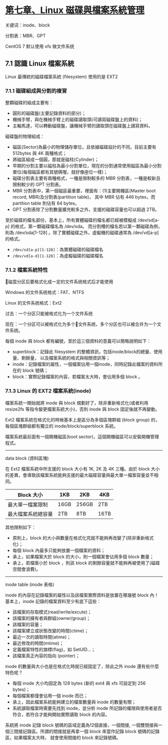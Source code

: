 # [第七章、Linux 磁碟與檔案系統管理](http://linux.vbird.org/linux_basic/0230filesystem.php)

关键词：inode、block

分割表：MBR、GPT

CentOS 7 默认使用 xfs 做文件系统

## 7.1 認識 Linux 檔案系統

Linux 最傳統的磁碟檔案系統 (filesystem) 使用的是 EXT2

### 7.1.1 磁碟組成與分割的複習

整顆磁碟的組成主要有：

- 圓形的磁碟盤(主要記錄資料的部分)；
- 機械手臂，與在機械手臂上的磁碟讀取頭(可讀寫磁碟盤上的資料)；
- 主軸馬達，可以轉動磁碟盤，讓機械手臂的讀取頭在磁碟盤上讀寫資料。

磁碟盤的物理組成：

- 磁區(Sector)為最小的物理儲存單位，且依據磁碟設計的不同，目前主要有 512bytes 與 4K 兩種格式；
- 將磁區組成一個圓，那就是磁柱(Cylinder)；
- 早期的分割主要以磁柱為最小分割單位，現在的分割通常使用磁區為最小分割單位(每個磁區都有其號碼喔，就好像座位一樣)；
- 磁碟分割表主要有兩種格式，一種是限制較多的 MBR 分割表，一種是較新且限制較少的 GPT 分割表。
- MBR 分割表中，第一個磁區最重要，裡面有：(1)主要開機區(Master boot record, MBR)及分割表(partition table)， 其中 MBR 佔有 446 bytes，而 partition table 則佔有 64 bytes。
- GPT 分割表除了分割數量擴充較多之外，支援的磁碟容量也可以超過 2TB。

至於磁碟的檔名部份，基本上，所有實體磁碟的檔名都已經被模擬成 /dev/sd[a-p] 的格式，第一顆磁碟檔名為 /dev/sda。 而分割槽的檔名若以第一顆磁碟為例，則為 /dev/sda[1-128] 。除了實體磁碟之外，虛擬機的磁碟通常為 /dev/vd[a-p] 的格式。

- `/dev/sd[a-p][1-128]`：為實體磁碟的磁碟檔名
- `/dev/vd[a-d][1-128]`：為虛擬磁碟的磁碟檔名

### 7.1.2 檔案系統特性

磁盘分区后要格式化成一定的文件系统格式后才能使用

Windows 的文件系统格式：FAT、NTFS

Linux 的文件系统格式：Ext2

过去：一个分区只能被格式化为一个文件系统

现在：一个分区可以被格式化为多个文件系统，多个分区也可以被合并为一个文件系统。

每個 inode 與 block 都有編號，至於這三個資料的意義可以簡略說明如下：

- superblock：記錄此 filesystem 的整體資訊，包括inode/block的總量、使用量、剩餘量， 以及檔案系統的格式與相關資訊等；
- inode：記錄檔案的屬性，一個檔案佔用一個inode，同時記錄此檔案的資料所在的 block 號碼；
- block：實際記錄檔案的內容，若檔案太大時，會佔用多個 block 。

### 7.1.3 Linux 的 EXT2 檔案系統(inode)

檔案系統一開始就將 inode 與 block 規劃好了，除非重新格式化(或者利用 resize2fs 等指令變更檔案系統大小)，否則 inode 與 block 固定後就不再變動。

Ext2 檔案系統在格式化的時候基本上是區分為多個區塊群組 (block group) 的，每個區塊群組都有獨立的 inode/block/superblock 系統。

檔案系統最前面有一個開機磁區(boot sector)，這個開機磁區可以安裝開機管理程式。

---

data block (資料區塊)

在 Ext2 檔案系統中所支援的 block 大小有 1K, 2K 及 4K 三種。由於 block 大小的差異，會導致該檔案系統能夠支援的最大磁碟容量與最大單一檔案容量並不相同。

Block 大小 | 1KB | 2KB | 4KB
--- | --- | --- | ---
最大單一檔案限制 | 16GB | 256GB | 2TB
最大檔案系統總容量 | 2TB | 8TB | 16TB

其他限制如下：

- 原則上，block 的大小與數量在格式化完就不能夠再改變了(除非重新格式化)；
- 每個 block 內最多只能夠放置一個檔案的資料；
- 承上，如果檔案大於 block 的大小，則一個檔案會佔用多個 block 數量；
- 承上，若檔案小於 block ，則該 block 的剩餘容量就不能夠再被使用了(磁碟空間會浪費)。

---

inode table (inode 表格)

inode 的內容在記錄檔案的屬性以及該檔案實際資料是放置在哪幾號 block 內！ 基本上，inode 記錄的檔案資料至少有底下這些：

- 該檔案的存取模式(read/write/excute)；
- 該檔案的擁有者與群組(owner/group)；
- 該檔案的容量；
- 該檔案建立或狀態改變的時間(ctime)；
- 最近一次的讀取時間(atime)；
- 最近修改的時間(mtime)；
- 定義檔案特性的旗標(flag)，如 SetUID...；
- 該檔案真正內容的指向 (pointer)；

inode 的數量與大小也是在格式化時就已經固定了，除此之外 inode 還有些什麼特色呢？

- 每個 inode 大小均固定為 128 bytes (新的 ext4 與 xfs 可設定到 256 bytes)；
- 每個檔案都僅會佔用一個 inode 而已；
- 承上，因此檔案系統能夠建立的檔案數量與 inode 的數量有關；
- 系統讀取檔案時需要先找到 inode，並分析 inode 所記錄的權限與使用者是否符合，若符合才能夠開始實際讀取 block 的內容。

系統將 inode 記錄 block 號碼的區域定義為12個直接，一個間接, 一個雙間接與一個三間接記錄區。所謂的間接就是再拿一個 block 來當作記錄 block 號碼的記錄區，如果檔案太大時， 就會使用間接的 block 來記錄號碼。